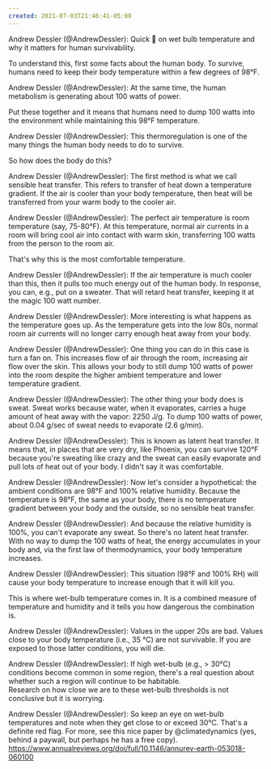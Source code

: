 ```yaml
---
created: 2021-07-03T21:46:41-05:00
---
```


Andrew Dessler (@AndrewDessler): Quick 🧵 on wet bulb temperature and why it matters for human survivability.

To understand this, first some facts about the human body.  To survive, humans need to keep their body temperature within a few degrees of 98°F.

Andrew Dessler (@AndrewDessler): At the same time, the human metabolism is generating about 100 watts of power.  

Put these together and it means that humans need to dump 100 watts into the environment while maintaining this 98°F temperature.

Andrew Dessler (@AndrewDessler): This thermoregulation is one of the many things the human body needs to do to survive.

So how does the body do this?

Andrew Dessler (@AndrewDessler): The first method is what we call sensible heat transfer.  This refers to transfer of heat down a temperature gradient.  If the air is cooler than your body temperature, then heat will be transferred from your warm body to the cooler air.

Andrew Dessler (@AndrewDessler): The perfect air temperature is room temperature (say, 75-80°F).  At this temperature, normal air currents in a room will bring cool air into contact with warm skin, transferring 100 watts from the person to the room air.

That's why this is the most comfortable temperature.

Andrew Dessler (@AndrewDessler): If the air temperature is much cooler than this, then it pulls too much energy out of the human body.  In response, you can, e.g., put on a sweater.  That will retard heat transfer, keeping it at the magic 100 watt number.

Andrew Dessler (@AndrewDessler): More interesting is what happens as the temperature goes up.  As the temperature gets into the low 80s, normal room air currents will no longer carry enough heat away from your body.

Andrew Dessler (@AndrewDessler): One thing you can do in this case is turn a fan on.  This increases flow of air through the room, increasing air flow over the skin.  This allows your body to still dump 100 watts of power into the room despite the higher ambient temperature and lower temperature gradient.

Andrew Dessler (@AndrewDessler): The other thing your body does is sweat.  Sweat works because water, when it evaporates, carries a huge amount of heat away with the vapor: 2250 J/g.  To dump 100 watts of power, about 0.04 g/sec of sweat needs to evaporate (2.6 g/min).

Andrew Dessler (@AndrewDessler): This is known as latent heat transfer.  It means that, in places that are very dry, like Phoenix, you can survive 120°F because you're sweating like crazy and the sweat can easily evaporate and pull lots of heat out of your body.  I didn't say it was comfortable.

Andrew Dessler (@AndrewDessler): Now let's consider a hypothetical: the ambient conditions are 98°F and 100% relative humidity.  Because the temperature is 98°F, the same as your body, there is no temperature gradient between your body and the outside, so no sensible heat transfer.

Andrew Dessler (@AndrewDessler): And because the relative humidity is 100%, you can't evaporate any sweat.  So there's no latent heat transfer. With no way to dump the 100 watts of heat, the energy accumulates in your body and, via the first law of thermodynamics, your body temperature increases.

Andrew Dessler (@AndrewDessler): This situation (98°F and 100% RH) will cause your body temperature to increase enough that it will kill you.  

This is where wet-bulb temperature comes in.  It is a combined measure of temperature and humidity and it tells you how dangerous the combination is.

Andrew Dessler (@AndrewDessler): Values in the upper 20s are bad.  Values close to your body temperature (i.e., 35 °C) are not survivable. If you are exposed to those latter conditions, you will die.

Andrew Dessler (@AndrewDessler): If high wet-bulb (e.g., > 30°C) conditions become common in some region, there's a real question about whether such a region will continue to be habitable.  
Research on how close we are to these wet-bulb thresholds is not conclusive but it is worrying.

Andrew Dessler (@AndrewDessler): So keep an eye on wet-bulb temperatures and note when they get close to or exceed 30°C.  That's a definite red flag.
For more, see this nice paper by @climatedynamics (yes, behind a paywall, but perhaps he has a free copy).
https://www.annualreviews.org/doi/full/10.1146/annurev-earth-053018-060100
